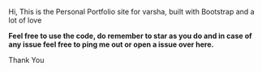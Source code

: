Hi, This is the Personal Portfolio site for varsha, built with Bootstrap and a lot of love


**Feel free to use the code, do remember to star as you do and in case of any issue feel free to ping me out or open a issue over here.**

Thank You
